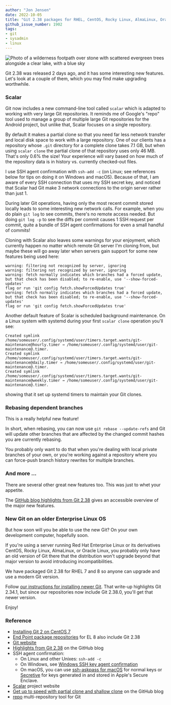 ```yaml
---
author: "Jon Jensen"
date: 2022-10-05
title: "Git 2.38 packages for RHEL, CentOS, Rocky Linux, AlmaLinux, Oracle Linux 7 and 8"
github_issue_number: 1902
tags:
- git
- sysadmin
- linux
---
```


![Photo of a wilderness footpath over stone with scattered evergreen trees alongside a clear lake, with a blue sky](/blog/2022/10/git-2.38-for-rhel7-rhel8/20220903-162550-sm.webp)

<!-- photo by Jon Jensen -->

Git 2.38 was released 2 days ago, and it has some interesting new features. Let's look at a couple of them, which you may find make upgrading worthwhile.

### Scalar

Git now includes a new command-line tool called `scalar` which is adapted to working with very large Git repositories. It reminds me of Google's "repo" tool used to manage a group of multiple large Git repositories for the Android project, but unlike that, Scalar focuses on a single repository.

By default it makes a partial clone so that you need far less network transfer and local disk space to work with a large repository. One of our clients has a repository whose `.git` directory for a complete clone takes 7.1 GB, but when using `scalar clone` the partial clone of that repository uses only 46 MB. That's only 0.6% the size! Your experience will vary based on how much of the repository data is in history vs. currently checked-out files.

I use SSH agent confirmation with `ssh-add -c` (on Linux; see references below for tips on doing it on Windows and macOS). Because of that, I am aware of every SSH connection that uses my SSH secret key, and noticed that Scalar had Git make 3 network connections to the origin server rather than just 1.

During later Git operations, having only the most recent commit stored locally leads to some interesting new network calls. For example, when you do plain `git log` to see commits, there's no remote access needed. But doing `git log -p` to see the diffs per commit causes 1 SSH request per commit, quite a bundle of SSH agent confirmations for even a small handful of commits!

Cloning with Scalar also leaves some warnings for your enjoyment, which currently happen no matter which remote Git server I'm cloning from, but maybe these will go away later when servers gain support for some new features being used here:

```plain
warning: filtering not recognized by server, ignoring
warning: filtering not recognized by server, ignoring
warning: fetch normally indicates which branches had a forced update,
but that check has been disabled; to re-enable, use '--show-forced-updates'
flag or run 'git config fetch.showForcedUpdates true'
warning: fetch normally indicates which branches had a forced update,
but that check has been disabled; to re-enable, use '--show-forced-updates'
flag or run 'git config fetch.showForcedUpdates true'
```

Another default feature of Scalar is scheduled background maintenance. On a Linux system with systemd during your first `scalar clone` operation you'll see:

```plain
Created symlink /home/someuser/.config/systemd/user/timers.target.wants/git-maintenance@hourly.timer → /home/someuser/.config/systemd/user/git-maintenance@.timer.
Created symlink /home/someuser/.config/systemd/user/timers.target.wants/git-maintenance@daily.timer → /home/someuser/.config/systemd/user/git-maintenance@.timer.
Created symlink /home/someuser/.config/systemd/user/timers.target.wants/git-maintenance@weekly.timer → /home/someuser/.config/systemd/user/git-maintenance@.timer.
```

showing that it set up systemd timers to maintain your Git clones.

### Rebasing dependent branches

This is a really helpful new feature!

In short, when rebasing, you can now use `git rebase --update-refs` and Git will update other branches that are affected by the changed commit hashes you are currently rebasing.

You probably only want to do that when you're dealing with local private branches of your own, or you're working against a repository where you can force-push branch history rewrites for multiple branches.

### And more ...

There are several other great new features too. This was just to whet your appetite.

The [GitHub blog highlights from Git 2.38](https://github.blog/2022-10-03-highlights-from-git-2-38/) gives an accessible overview of the major new features.

### New Git on an older Enterprise Linux OS

But how soon will you be able to use the new Git? On your own development computer, hopefully soon.

If you're using a server running Red Hat Enterprise Linux or its derivatives CentOS, Rocky Linux, AlmaLinux, or Oracle Linux, you probably only have an old version of Git there that the distribution won't upgrade beyond that major version to avoid introducing incompatibilities.

We have packaged Git 2.38 for RHEL 7 and 8 so anyone can upgrade and use a modern Git version.

Follow [our instructions for installing newer Git](/blog/2021/12/installing-git-2-on-centos-7/). That write-up highlights Git 2.34.1, but since our repositories now include Git 2.38.0, you'll get that newer version.

Enjoy!

### Reference

* [Installing Git 2 on CentOS 7](/blog/2021/12/installing-git-2-on-centos-7/)
* [End Point package repositories](https://packages.endpointdev.com/) for EL 8 also include Git 2.38
* [Git website](https://git-scm.com/)
* [Highlights from Git 2.38](https://github.blog/2022-10-03-highlights-from-git-2-38/) on the GitHub blog
* SSH agent confirmation:
  * On Linux and other Unixes: `ssh-add -c`
  * On Windows, see [Windows SSH key agent confirmation](/blog/2022/07/windows-ssh-key-agent-forwarding-confirmation/)
  * On macOS, you can use [ssh-askpass for macOS](https://github.com/theseal/ssh-askpass) for normal keys or [Secretive](https://github.com/maxgoedjen/secretive) for keys generated in and stored in Apple's Secure Enclave.
* [Scalar](https://github.com/microsoft/scalar) project website
* [Get up to speed with partial clone and shallow clone](https://github.blog/2020-12-21-get-up-to-speed-with-partial-clone-and-shallow-clone/) on the GitHub blog
* [repo](https://android.googlesource.com/tools/repo) multi-repository tool for Git
